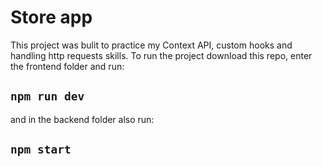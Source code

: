 # Store app
This project was bulit to practice my Context API, custom hooks and handling http requests skills.
To run the project download this repo, enter the frontend folder and run:
## `npm run dev`
and in the backend folder also run:
## `npm start`

